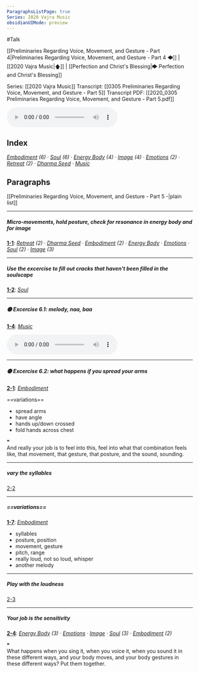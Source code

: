 ```yaml
---
ParagraphsListPage: true
Series: 2020 Vajra Music
obsidianUIMode: preview
---
```

#Talk

[[Preliminaries Regarding Voice, Movement, and Gesture - Part 4|Preliminaries Regarding Voice, Movement, and Gesture - Part 4 🡄]] | [[2020 Vajra Music|🡅]] | [[Perfection and Christ's Blessing|🡆 Perfection and Christ's Blessing]]

Series: [[2020 Vajra Music]]
Transcript: [[0305 Preliminaries Regarding Voice, Movement, and Gesture - Part 5]]
Transcript PDF: [[2020_0305 Preliminaries Regarding Voice, Movement, and Gesture - Part 5.pdf]]

<audio controls preload=metadata style=" width:300px;" controlslist="nodownload"><source src="https://dharmaseed.org/talks/62456/20200305-Rob_Burbea-GAIA-preliminaries_regarding_voice_movement_and_gesture_part_5-62456.mp3" type="audio/mpeg">???</audio>

## Index
<span class="counts">_<a data-href="Embodiment" href="Embodiment" class="internal-link" target="_blank" rel="noopener">Embodiment</a> (6) · <a data-href="Soul" href="Soul" class="internal-link" target="_blank" rel="noopener">Soul</a> (6) · <a data-href="Energy Body" href="Energy+Body" class="internal-link" target="_blank" rel="noopener">Energy Body</a> (4) · <a data-href="Image" href="Image" class="internal-link" target="_blank" rel="noopener">Image</a> (4) · <a data-href="Emotions" href="Emotions" class="internal-link" target="_blank" rel="noopener">Emotions</a> (2) · <a data-href="Retreat" href="Retreat" class="internal-link" target="_blank" rel="noopener">Retreat</a> (2) · <a data-href="Dharma Seed" href="Dharma+Seed" class="internal-link" target="_blank" rel="noopener">Dharma Seed</a> · <a data-href="Music" href="Music" class="internal-link" target="_blank" rel="noopener">Music</a>_</span>
<br/>

## Paragraphs
[[Preliminaries Regarding Voice, Movement, and Gesture - Part 5 -|plain list]]

---
##### Micro-movements, hold posture, check for resonance in energy body and for image
<span class="counts">**<a aria-label-position="top" aria-label="0305 Preliminaries Regarding Voice, Movement, and Gesture - Part 5 > ^1-1" data-href="0305 Preliminaries Regarding Voice, Movement, and Gesture - Part 5#^1-1" href="0305+Preliminaries+Regarding+Voice%2C+Movement%2C+and+Gesture+-+Part+5#^1-1" class="internal-link" target="_blank" rel="noopener">1-1</a>**: _<a data-href="Retreat" href="Retreat" class="internal-link" target="_blank" rel="noopener">Retreat</a> (2) · <a data-href="Dharma Seed" href="Dharma+Seed" class="internal-link" target="_blank" rel="noopener">Dharma Seed</a> · <a data-href="Embodiment" href="Embodiment" class="internal-link" target="_blank" rel="noopener">Embodiment</a> (2) · <a data-href="Energy Body" href="Energy+Body" class="internal-link" target="_blank" rel="noopener">Energy Body</a> · <a data-href="Emotions" href="Emotions" class="internal-link" target="_blank" rel="noopener">Emotions</a> · <a data-href="Soul" href="Soul" class="internal-link" target="_blank" rel="noopener">Soul</a> (2) · <a data-href="Image" href="Image" class="internal-link" target="_blank" rel="noopener">Image</a> (3)_</span>

---
##### Use the excercise to fill out cracks that haven't been filled in the soulscape
<span class="counts">**<a aria-label-position="top" aria-label="0305 Preliminaries Regarding Voice, Movement, and Gesture - Part 5 > ^1-2" data-href="0305 Preliminaries Regarding Voice, Movement, and Gesture - Part 5#^1-2" href="0305+Preliminaries+Regarding+Voice%2C+Movement%2C+and+Gesture+-+Part+5#^1-2" class="internal-link" target="_blank" rel="noopener">1-2</a>**: _<a data-href="Soul" href="Soul" class="internal-link" target="_blank" rel="noopener">Soul</a>_</span>

---
##### 🟡 Excercise 6.1: melody, naa, baa
<span class="counts">**<a aria-label-position="top" aria-label="0305 Preliminaries Regarding Voice, Movement, and Gesture - Part 5 > ^1-4" data-href="0305 Preliminaries Regarding Voice, Movement, and Gesture - Part 5#^1-4" href="0305+Preliminaries+Regarding+Voice%2C+Movement%2C+and+Gesture+-+Part+5#^1-4" class="internal-link" target="_blank" rel="noopener">1-4</a>**: _<a data-href="Music" href="Music" class="internal-link" target="_blank" rel="noopener">Music</a>_</span>

<audio controls preload=metadata style=" width:300px;" controlslist="nodownload"><source src="https://dharmaseed.org/talks/62456/20200305-Rob_Burbea-GAIA-preliminaries_regarding_voice_movement_and_gesture_part_5-62456.mp3#t=03:02" type="audio/mpeg">???</audio>

---
##### 🟡 Excercise 6.2: what happens if you spread your arms
<span class="counts">**<a aria-label-position="top" aria-label="0305 Preliminaries Regarding Voice, Movement, and Gesture - Part 5 > ^2-1" data-href="0305 Preliminaries Regarding Voice, Movement, and Gesture - Part 5#^2-1" href="0305+Preliminaries+Regarding+Voice%2C+Movement%2C+and+Gesture+-+Part+5#^2-1" class="internal-link" target="_blank" rel="noopener">2-1</a>**: _<a data-href="Embodiment" href="Embodiment" class="internal-link" target="_blank" rel="noopener">Embodiment</a>_</span>

==variations==
- spread arms
- have angle
- hands up/down crossed
- fold hands across chest

<div class="admonition quote"><div class="title">❝</div><div class="content">
And really your job is to feel into this, feel into what that combination feels like, that movement, that gesture, that posture, and the sound, sounding.<br/>
</div></div>

---
##### vary the syllables
<span class="counts"><a aria-label-position="top" aria-label="0305 Preliminaries Regarding Voice, Movement, and Gesture - Part 5 > ^2-2" data-href="0305 Preliminaries Regarding Voice, Movement, and Gesture - Part 5#^2-2" href="0305+Preliminaries+Regarding+Voice%2C+Movement%2C+and+Gesture+-+Part+5#^2-2" class="internal-link" target="_blank" rel="noopener">2-2</a></span>

---
##### ==variations==
<span class="counts">**<a aria-label-position="top" aria-label="0305 Preliminaries Regarding Voice, Movement, and Gesture - Part 5 > ^1-7" data-href="0305 Preliminaries Regarding Voice, Movement, and Gesture - Part 5#^1-7" href="0305+Preliminaries+Regarding+Voice%2C+Movement%2C+and+Gesture+-+Part+5#^1-7" class="internal-link" target="_blank" rel="noopener">1-7</a>**: _<a data-href="Embodiment" href="Embodiment" class="internal-link" target="_blank" rel="noopener">Embodiment</a>_</span>

- syllables
- posture, position
- movement, gesture
- pitch, range
- really loud, not so loud, whisper
- another melody

---
##### Play with the loudness
<span class="counts"><a aria-label-position="top" aria-label="0305 Preliminaries Regarding Voice, Movement, and Gesture - Part 5 > ^2-3" data-href="0305 Preliminaries Regarding Voice, Movement, and Gesture - Part 5#^2-3" href="0305+Preliminaries+Regarding+Voice%2C+Movement%2C+and+Gesture+-+Part+5#^2-3" class="internal-link" target="_blank" rel="noopener">2-3</a></span>

---
##### Your job is the sensitivity
<span class="counts">**<a aria-label-position="top" aria-label="0305 Preliminaries Regarding Voice, Movement, and Gesture - Part 5 > ^2-4" data-href="0305 Preliminaries Regarding Voice, Movement, and Gesture - Part 5#^2-4" href="0305+Preliminaries+Regarding+Voice%2C+Movement%2C+and+Gesture+-+Part+5#^2-4" class="internal-link" target="_blank" rel="noopener">2-4</a>**: _<a data-href="Energy Body" href="Energy+Body" class="internal-link" target="_blank" rel="noopener">Energy Body</a> (3) · <a data-href="Emotions" href="Emotions" class="internal-link" target="_blank" rel="noopener">Emotions</a> · <a data-href="Image" href="Image" class="internal-link" target="_blank" rel="noopener">Image</a> · <a data-href="Soul" href="Soul" class="internal-link" target="_blank" rel="noopener">Soul</a> (3) · <a data-href="Embodiment" href="Embodiment" class="internal-link" target="_blank" rel="noopener">Embodiment</a> (2)_</span>

<div class="admonition quote"><div class="title">❝</div><div class="content">
What happens when you sing it, when you voice it, when you sound it in these different ways, and your body moves, and your body gestures in these different ways? Put them together.<br/>
</div></div>
